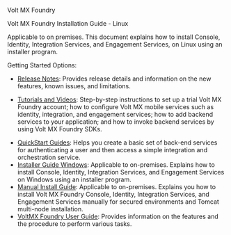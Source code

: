                      

Volt MX  Foundry

Volt MX  Foundry Installation Guide - Linux

Applicable to on premises. This document explains how to install Console, Identity, Integration Services, and Engagement Services, on Linux using an installer program.

<!-- Revision History -->

<!-- | Date | Document Version | Description of Modifications/Release |
| --- | --- | --- |
| 02/03/2020 | 2.1 | Document published for the V9 SP2 FixPack 1 release. The following modifications have been made: Added support for WebLogic 14c |
| 12/14/2020 | 2.0 | Document published for V9 SP2 release. The following modifications have been made: Support for Oracle 19.c Support for MySQL 5.7.31. Support for MySQL Cluster with Group Replication. Support for case sensitive collations on MSSQL Server. |
| 04/06/2020 | 1.0 | Document published for V9 release. | -->


Getting Started Options:

*   [Release Notes](../../../Foundry/voltmx_foundry_release_notes/Content/VoltMX_Foundry_Release_Notes.md): Provides release details and information on the new features, known issues, and limitations.

<!-- *   [Tutorials and Videos](../../../tutorials/voltmxfoundry/Content/Overview.md): Step-by-step instructions to set up a trial Volt MX Foundry account; how to configure Volt MX mobile services such as identity, integration, and engagement services; how to add backend services to your application; and how to invoke backend services by using Volt MX Foundry SDKs. -->

*   [Tutorials and Videos](../../../tutorials/appFactory.md): Step-by-step instructions to set up a trial Volt MX Foundry account; how to configure Volt MX mobile services such as identity, integration, and engagement services; how to add backend services to your application; and how to invoke backend services by using Volt MX Foundry SDKs.

<!-- *   [QuickStart Guides](../../../Foundry/voltmx_foundry_quickstart_guide/Content/voltmx_foundry_quickstart_guide.md): Helps you create a basic set of back-end services for authenticating a user and then access a simple integration and orchestration service. -->

*   [QuickStart Guides](../../../tutorials/voltmxFoundryOverview.md): Helps you create a basic set of back-end services for authenticating a user and then access a simple integration and orchestration service.
*   [Installer Guide Windows](../../../Foundry/voltmx_foundry_windows_install_guide/Content/Introduction.md): Applicable to on-premises. Explains how to install Console, Identity, Integration Services, and Engagement Services on Windows using an installer program.
*   [Manual Install Guide](../../../Foundry/voltmx_foundry_manual_install_guide/Content/Introduction.md): Applicable to on-premises. Explains you how to install Volt MX Foundry Console, Identity, Integration Services, and Engagement Services manually for secured environments and Tomcat multi-node installation.
*   [VoltMX Foundry User Guide](../../../Foundry/voltmx_foundry_user_guide/Content/Introduction.md): Provides information on the features and the procedure to perform various tasks.
